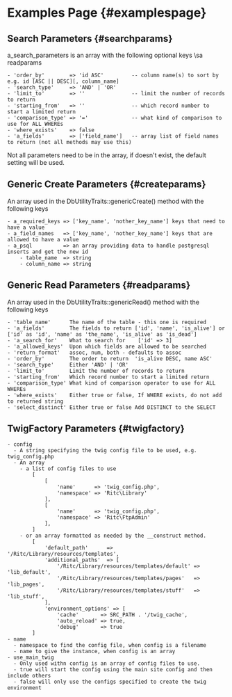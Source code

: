 # Examples Page {#examplespage}

## Search Parameters {#searchparams}
a_search_parameters is an array with the following optional keys \sa readparams

    - 'order_by'        => 'id ASC'         -- column name(s) to sort by e.g. id [ASC || DESC][, column_name]
    - 'search_type'     => 'AND' | 'OR'
    - 'limit_to'        => ''               -- limit the number of records to return
    - 'starting_from'   => ''               -- which record number to start a limited return
    - 'comparison_type' => '='              -- what kind of comparison to use for ALL WHEREs
    - 'where_exists'    => false
    - 'a_fields'        => ['field_name']   -- array list of field names to return (not all methods may use this)

Not all parameters need to be in the array, if doesn't exist, the default setting will be used.

## Generic Create Parameters {#createparams}
An array used in the DbUtilityTraits::genericCreate() method with the following keys

    - a_required_keys => ['key_name', 'nother_key_name'] keys that need to have a value
    - a_field_names   => ['key_name', 'nother_key_name'] keys that are allowed to have a value
    - a_psql          => an array providing data to handle postgresql inserts and get the new id
        - table_name  => string
        - column_name => string

## Generic Read Parameters {#readparams}
An array used in the DbUtilityTraits::genericRead() method with the following keys

    - 'table_name'      The name of the table - this one is required
    - 'a_fields'        The fields to return ['id', 'name', 'is_alive'] or ['id' as 'id', 'name' as 'the_name', 'is_alive' as 'is_dead']
    - 'a_search_for'    What to search for    ['id' => 3]
    - 'a_allowed_keys'  Upon which fields are allowed to be searched
    - 'return_format'   assoc, num, both - defaults to assoc
    - 'order_by'        The order to return  'is_alive DESC, name ASC'
    - 'search_type'     Either 'AND' | 'OR'
    - 'limit_to'        Limit the number of records to return
    - 'starting_from'   Which record number to start a limited return
    - 'comparison_type' What kind of comparison operator to use for ALL WHEREs
    - 'where_exists'    Either true or false, If WHERE exists, do not add to returned string
    - 'select_distinct' Either true or false Add DISTINCT to the SELECT

## TwigFactory Parameters {#twigfactory}
    - config
      - A string specifying the twig config file to be used, e.g. twig_config.php
      - An array
        - a list of config files to use
            [
                [
                    'name'      => 'twig_config.php',
                    'namespace' => 'Ritc\Library'
                ],
                [
                    'name'      => 'twig_config.php',
                    'namespace' => 'Ritc\FtpAdmin'
                ],
            ]
        - or an array formatted as needed by the __construct method.
            [
                'default_path'      => '/Ritc/Library/resources/templates',
                'additional_paths'  => [
                    '/Ritc/Library/resources/templates/default' => 'lib_default',
                    '/Ritc/Library/resources/templates/pages'   => 'lib_pages',
                    '/Ritc/Library/resources/templates/stuff'   => 'lib_stuff',
                ],
                'environment_options' => [
                    'cache'       => SRC_PATH . '/twig_cache',
                    'auto_reload' => true,
                    'debug'       => true
            ]
    - name
      - namespace to find the config file, when config is a filename
      - name to give the instance, when config is an array
    - use_main_twig
      - Only used withn config is an array of config files to use.
      - true will start the config using the main site config and then include others
      - false will only use the configs specified to create the twig environment
